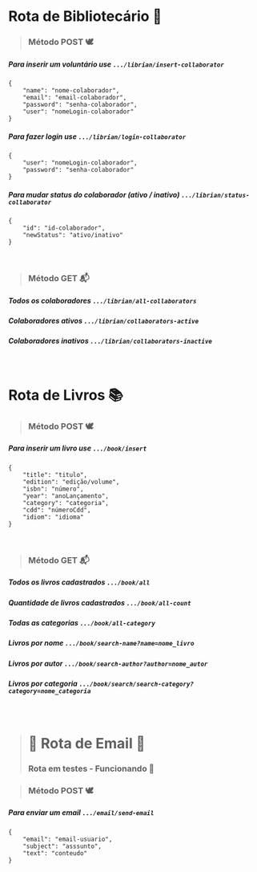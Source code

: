 #
# Rota de Bibliotecário 📖

> ### Método POST 🕊️

##### Para inserir um voluntário use ```.../librian/insert-collaborator```
```
{
    "name": "nome-colaborador",
    "email": "email-colaborador",
    "password": "senha-colaborador",
    "user": "nomeLogin-colaborador"
}
```

##### Para fazer login use ```.../librian/login-collaborator```
```
{
    "user": "nomeLogin-colaborador",
    "password": "senha-colaborador"
}
```

##### Para mudar status do colaborador (ativo / inativo) ```.../librian/status-collaborator```
```
{
    "id": "id-colaborador",
    "newStatus": "ativo/inativo"
}
```

<br>

> ### Método GET 📬

##### Todos os colaboradores ```.../librian/all-collaborators```
##### Colaboradores ativos ```.../librian/collaborators-active```
##### Colaboradores inativos ```.../librian/collaborators-inactive```

<br>

#

# Rota de Livros 📚

> ### Método POST 🕊️


##### Para inserir um livro use ```.../book/insert```
``` 
{
    "title": "titulo",
    "edition": "edição/volume",
    "isbn": "número",
    "year": "anoLançamento",
    "category": "categoria",
    "cdd": "númeroCdd",
    "idiom": "idioma"
}
```

<br>

> ### Método GET 📬

##### Todos os livros cadastrados ```.../book/all```
##### Quantidade de livros cadastrados ```.../book/all-count```
##### Todas as categorias ```.../book/all-category```
##### Livros por nome ```.../book/search-name?name=nome_livro```
##### Livros por autor ```.../book/search-author?author=nome_autor```
##### Livros por categoria ```.../book/search/search-category?category=nome_categoria```

<br>

#

> # 🚧 Rota de Email 🚧
> ### Rota em testes - Funcionando 🚀

> ### Método POST 🕊️

##### Para enviar um email ```.../email/send-email```
```
{
    "email": "email-usuario",
    "subject": "asssunto",
    "text": "conteudo"
}
```
